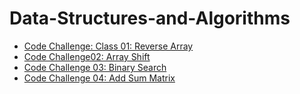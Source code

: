 # Data-Structures-and-Algorithms

- [Code Challenge: Class 01: Reverse Array](https://github.com/ArzuVon/data-structures-and-algorithms/tree/main/arrayReverse)
- [Code Challenge02: Array Shift](https://github.com/ArzuVon/data-structures-and-algorithms/tree/main/arrayShift)
- [Code Challenge 03: Binary Search](https://github.com/ArzuVon/data-structures-and-algorithms/tree/main/arrayBinarySearch)
- [Code Challenge 04: Add Sum Matrix](https://github.com/ArzuVon/data-structures-and-algorithms/tree/main/addSum)
